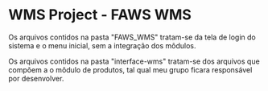 # WMS Project - FAWS WMS
 Os arquivos contidos na pasta "FAWS_WMS" tratam-se da tela de login do sistema e o menu inicial, sem a integração dos môdulos.

 Os arquivos contidos na pasta "interface-wms" tratam-se dos arquivos que compõem a o môdulo de produtos, tal qual meu grupo ficara responsável por desenvolver.
